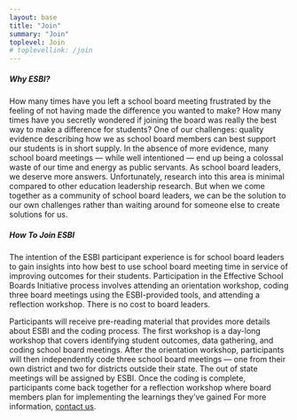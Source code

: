```yaml
---
layout: base
title: "Join"
summary: "Join"
toplevel: Join
# toplevellink: /join
---
```


<h5>Why ESBI?</h5>
<p>How many times have you left a school board meeting frustrated by the feeling of not having made the difference you wanted to make? How many times have you secretly wondered if joining the board was really the best way to make a difference for students? One of our challenges: quality evidence describing how we as school board members can best support our students is in short supply. In the absence of more evidence, many school board meetings &#8212; while well intentioned &#8212; end up being a colossal waste of our time and energy as public servants. As school board leaders, we deserve more answers. Unfortunately, research into this area is minimal compared to other education leadership research. But when we come together as a community of school board leaders, we can be the solution to our own challenges rather than waiting around for someone else to create solutions for us.</p>


<h5>How To Join ESBI </h5>
<p>The intention of the ESBI participant experience is for school board leaders to gain insights into how best to use school board meeting time in service of improving outcomes for their students. Participation in the Effective School Boards Initiative process involves attending an orientation workshop, coding three board meetings using the ESBI-provided tools, and attending a reflection workshop. There is no cost to board leaders.</p>

<p>Participants will receive pre-reading material that provides more details about ESBI and the coding process. The first workshop is a day-long workshop that covers identifying student outcomes, data gathering, and coding school board meetings. After the orientation workshop, participants will then independently code three school board meetings &#8212; one from their own district and two for districts outside their state. The out of state meetings will be assigned by ESBI. Once the coding is complete, participants come back together for a reflection workshop where board members plan for implementing the learnings they’ve gained For more information, <a href="../contact">contact us</a>.</p>



